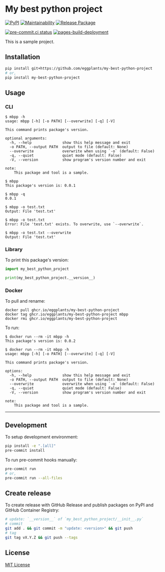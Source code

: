 # My best python project

[![PyPI](
  <https://img.shields.io/pypi/v/my-best-python-project?color=blue>
  )](
  <https://pypi.org/project/my-best-python-project/>
) [![Maintainability](
  <https://api.codeclimate.com/v1/badges/e6d94059d1dc7f08d2a4/maintainability>
  )](
  <https://codeclimate.com/github/eggplants/my-best-python-project/maintainability>
) [![Release Package](
  <https://github.com/eggplants/my-best-python-project/actions/workflows/release.yml/badge.svg>
  )](
  <https://github.com/eggplants/my-best-python-project/actions/workflows/release.yml>
)

[![pre-commit.ci status](
  <https://results.pre-commit.ci/badge/github/eggplants/my-best-python-project/master.svg>
  )](
  <https://results.pre-commit.ci/latest/github/eggplants/my-best-python-project/master>
) [![pages-build-deployment](
  <https://github.com/eggplants/my-best-python-project/actions/workflows/pages/pages-build-deployment/badge.svg>
  )](
  <https://github.com/eggplants/my-best-python-project/actions/workflows/pages/pages-build-deployment>
)

This is a sample project.

## Installation

```sh
pip install git+https://github.com/eggplants/my-best-python-project
# or,
pip install my-best-python-project
```

## Usage

### CLI

```shellsession
$ mbpp -h
usage: mbpp [-h] [-o PATH] [--overwrite] [-q] [-V]

This command prints package's version.

optional arguments:
  -h, --help              show this help message and exit
  -o PATH, --output PATH  output to file (default: None)
  --overwrite             overwrite when using `-o` (default: False)
  -q, --quiet             quiet mode (default: False)
  -V, --version           show program's version number and exit

note:
    This package and tool is a sample.

$ mbpp
This package's version is: 0.0.1

$ mbpp -q
0.0.1

$ mbpp -o test.txt
Output: File 'test.txt'

$ mbpp -o test.txt
Error: File 'test.txt' exists. To overwrite, use `--overwrite`.

$ mbpp -o test.txt --overwrite
Output: File 'test.txt'
```

### Library

To print this package's version:

```python
import my_best_python_project

print(my_best_python_project.__version__)
```

### Docker

To pull and rename:

```shellsession
docker pull ghcr.io/eggplants/my-best-python-project
docker tag ghcr.io/eggplants/my-best-python-project mbpp
docker rmi ghcr.io/eggplants/my-best-python-project
```

To run:

```shellsession
$ docker run --rm -it mbpp -h
This package's version is: 0.0.2

$ docker run --rm -it mbpp -h
usage: mbpp [-h] [-o PATH] [--overwrite] [-q] [-V]

This command prints package's version.

options:
  -h, --help              show this help message and exit
  -o PATH, --output PATH  output to file (default: None)
  --overwrite             overwrite when using `-o` (default: False)
  -q, --quiet             quiet mode (default: False)
  -V, --version           show program's version number and exit

note:
    This package and tool is a sample.
```

---

## Development

To setup development environment:

```sh
pip install -e ".[all]"
pre-commit install
```

To run pre-commit hooks manually:

```sh
pre-commit run
# or,
pre-commit run --all-files
```

## Create release

To create release with GitHub Release and publish packages on PyPI and GitHub Container Registry:

```sh
# update: `__version__` of `my_best_python_project/__init__.py`
# commit
git add . && git commit -m "update: <version>" && git push
# tag
git tag vX.Y.Z && git push --tags
```

## License

[MIT License](https://github.com/eggplants/my-best-python-project/blob/master/LICENSE)
